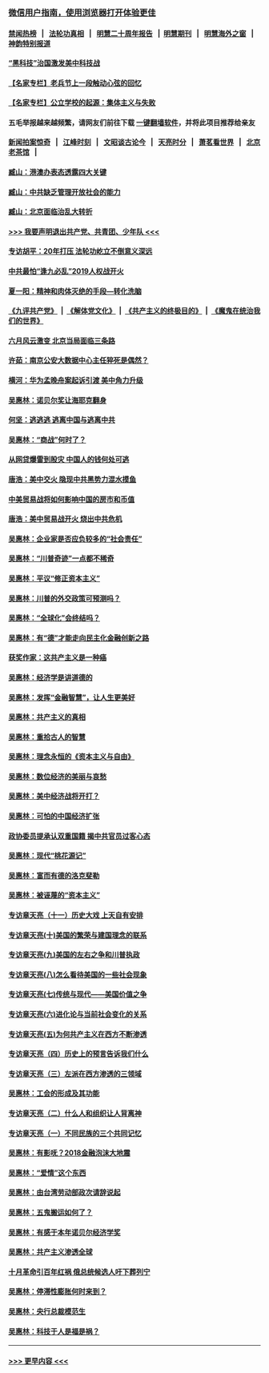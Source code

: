 ### [微信用户指南，使用浏览器打开体验更佳](https://github.com/gfw-breaker/banned-news1/blob/master/indexes/wechat-guide.md?t=0)
#### [禁闻热榜](热点新闻.md?t=0)  &nbsp;&nbsp;|&nbsp;&nbsp; [法轮功真相](https://github.com/gfw-breaker/truth/blob/master/README.md?t=0) &nbsp;&nbsp;|&nbsp;&nbsp; [明慧二十周年报告](https://github.com/gfw-breaker/mh-reports/blob/master/README.md?t=0) &nbsp;&nbsp;|&nbsp;&nbsp;[明慧期刊](https://github.com/gfw-breaker/mh-qikan) &nbsp;&nbsp;|&nbsp;&nbsp; [明慧海外之窗](https://github.com/gfw-breaker/mh-news/blob/master/README.md?t=0) &nbsp;&nbsp;|&nbsp;&nbsp; [神韵特别报道](https://github.com/gfw-breaker/mh-news/blob/master/shenyun.md?t=0)
#### [“黑科技”治国激发美中科技战](../pages/nsc423/n11638056.md?t=02032144) 
#### [【名家专栏】老兵节上一段触动心弦的回忆](../pages/nsc423/n11646016.md?t=02032144) 
#### [【名家专栏】公立学校的起源：集体主义与失败](../pages/nsc423/n11601833.md?t=02032144) 
#### 五毛举报越来越频繁，请网友们前往下载 [一键翻墙软件](https://github.com/gfw-breaker/ssr-accounts)，并将此项目推荐给亲友
#### [新闻拍案惊奇](https://github.com/gfw-breaker/banned-news1/blob/master/pages/link4.md) &nbsp;&nbsp;|&nbsp;&nbsp; [江峰时刻](https://github.com/gfw-breaker/banned-news1/blob/master/pages/link4.md) &nbsp;&nbsp;|&nbsp;&nbsp; [文昭谈古论今](https://github.com/gfw-breaker/banned-news1/blob/master/pages/link4.md) &nbsp;&nbsp;|&nbsp;&nbsp; [天亮时分](https://github.com/gfw-breaker/banned-news1/blob/master/pages/link4.md) &nbsp;&nbsp;|&nbsp;&nbsp; [萧茗看世界](https://github.com/gfw-breaker/banned-news1/blob/master/pages/link4.md) &nbsp;&nbsp;|&nbsp;&nbsp; [北京老茶馆](https://github.com/gfw-breaker/banned-news1/blob/master/pages/link4.md) &nbsp;&nbsp;|&nbsp;&nbsp; 
#### [臧山：港澳办表态透露四大关键](../pages/nsc423/n11421628.md?t=02032144) 
#### [臧山：中共缺乏管理开放社会的能力](../pages/nsc423/n11407457.md?t=02032144) 
#### [臧山：北京面临治乱大转折](../pages/nsc423/n11406895.md?t=02032144) 
#### [>>> 我要声明退出共产党、共青团、少年队 <<<](https://github.com/begood0513/goodnews/blob/master/quit/letter.md) 
#### [专访胡平：20年打压 法轮功屹立不倒意义深远](../pages/nsc423/n11398800.md?t=02032144) 
#### [中共最怕“逢九必乱”2019人权战开火](../pages/nsc423/n11385248.md?t=02032144) 
#### [夏一阳：精神和肉体灭绝的手段—转化洗脑](../pages/nsc423/n11368250.md?t=02032144) 
#### [《九评共产党》](https://github.com/begood0513/9ping.md/blob/master/README.md) &nbsp;|&nbsp; [《解体党文化》](../../../../jtdwh.md/blob/master/README.md)  &nbsp;|&nbsp; [《共产主义的终极目的》](../../../../gczydzjmd.md/blob/master/README.md) &nbsp;|&nbsp; [《魔鬼在统治我们的世界》](../../../../mgztzwmdsj.md/blob/master/README.md) 
#### [六月风云激变 北京当局面临三条路](../pages/nsc423/n11313668.md?t=02032144) 
#### [许茹：南京公安大数据中心主任猝死是偶然？](../pages/nsc423/n11064744.md?t=02032144) 
#### [横河：华为孟晚舟案起诉引渡 美中角力升级](../pages/nsc423/n11027230.md?t=02032144) 
#### [吴惠林：诺贝尔奖让海耶克翻身](../pages/nsc423/n10890049.md?t=02032144) 
#### [何坚：逃逃逃 逃离中国与逃离中共](../pages/nsc423/n10592891.md?t=02032144) 
#### [吴惠林：“商战”何时了？](../pages/nsc423/n10573558.md?t=02032144) 
#### [从网贷爆雷到股灾 中国人的钱何处可逃](../pages/nsc423/n10572800.md?t=02032144) 
#### [唐浩：美中交火 隐现中共黑势力混水摸鱼](../pages/nsc423/n10544040.md?t=02032144) 
#### [中美贸易战将如何影响中国的房市和币值](../pages/nsc423/n10543697.md?t=02032144) 
#### [唐浩：美中贸易战开火 烧出中共危机](../pages/nsc423/n10540126.md?t=02032144) 
#### [吴惠林：企业家是否应负较多的“社会责任”](../pages/nsc423/n10535022.md?t=02032144) 
#### [吴惠林：“川普奇迹”一点都不稀奇](../pages/nsc423/n10512808.md?t=02032144) 
#### [吴惠林：平议“修正资本主义”](../pages/nsc423/n10495724.md?t=02032144) 
#### [吴惠林：川普的外交政策可预测吗？](../pages/nsc423/n10462387.md?t=02032144) 
#### [吴惠林：“全球化”会终结吗？](../pages/nsc423/n10452838.md?t=02032144) 
#### [吴惠林：有“德”才能走向民主化金融创新之路](../pages/nsc423/n10432292.md?t=02032144) 
#### [获奖作家：这共产主义是一种癌](../pages/nsc423/n10431541.md?t=02032144) 
#### [吴惠林：经济学是讲道德的](../pages/nsc423/n10398014.md?t=02032144) 
#### [吴惠林：发挥“金融智慧”，让人生更美好](../pages/nsc423/n10375019.md?t=02032144) 
#### [吴惠林：共产主义的真相](../pages/nsc423/n10351394.md?t=02032144) 
#### [吴惠林：重拾古人的智慧](../pages/nsc423/n10337691.md?t=02032144) 
#### [吴惠林：理念永恒的《资本主义与自由》](../pages/nsc423/n10316274.md?t=02032144) 
#### [吴惠林：数位经济的美丽与哀愁](../pages/nsc423/n10292946.md?t=02032144) 
#### [吴惠林：美中经济战将开打？](../pages/nsc423/n10258825.md?t=02032144) 
#### [吴惠林：可怕的中国经济扩张](../pages/nsc423/n10219147.md?t=02032144) 
#### [政协委员提承认双重国籍 揭中共官员过客心态](../pages/nsc423/n10208809.md?t=02032144) 
#### [吴惠林：现代“桃花源记”](../pages/nsc423/n10185234.md?t=02032144) 
#### [吴惠林：富而有德的洛克斐勒](../pages/nsc423/n10142264.md?t=02032144) 
#### [吴惠林：被诬蔑的“资本主义”](../pages/nsc423/n10124816.md?t=02032144) 
#### [专访章天亮（十一）历史大戏 上天自有安排](../pages/nsc423/n10094905.md?t=02032144) 
#### [专访章天亮(十)美国的繁荣与建国理念的联系](../pages/nsc423/n10094899.md?t=02032144) 
#### [专访章天亮(九)美国的左右之争和川普执政](../pages/nsc423/n10094889.md?t=02032144) 
#### [专访章天亮(八)怎么看待美国的一些社会现象](../pages/nsc423/n10094857.md?t=02032144) 
#### [专访章天亮(七)传统与现代——美国价值之争](../pages/nsc423/n10093140.md?t=02032144) 
#### [专访章天亮(六)进化论与当前社会变化的关系](../pages/nsc423/n10092036.md?t=02032144) 
#### [专访章天亮(五)为何共产主义在西方不断渗透](../pages/nsc423/n10083620.md?t=02032144) 
#### [专访章天亮（四）历史上的预言告诉我们什么](../pages/nsc423/n10083606.md?t=02032144) 
#### [专访章天亮（三）左派在西方渗透的三领域](../pages/nsc423/n10081115.md?t=02032144) 
#### [吴惠林：工会的形成及其功能](../pages/nsc423/n10080633.md?t=02032144) 
#### [专访章天亮（二）什么人和组织让人背离神](../pages/nsc423/n10076637.md?t=02032144) 
#### [专访章天亮（一）不同民族的三个共同记忆](../pages/nsc423/n10074188.md?t=02032144) 
#### [吴惠林：有影呒？2018金融泡沫大地震](../pages/nsc423/n10040534.md?t=02032144) 
#### [吴惠林：“爱情”这个东西](../pages/nsc423/n10019423.md?t=02032144) 
#### [吴惠林：由台湾劳动部政次请辞说起](../pages/nsc423/n9979679.md?t=02032144) 
#### [吴惠林：五鬼搬运如何了？](../pages/nsc423/n9925338.md?t=02032144) 
#### [吴惠林：有感于本年诺贝尔经济学奖](../pages/nsc423/n9871883.md?t=02032144) 
#### [吴惠林：共产主义渗透全球](../pages/nsc423/n9812748.md?t=02032144) 
#### [十月革命引百年红祸 俄总统候选人吁下葬列宁](../pages/nsc423/n9810182.md?t=02032144) 
#### [吴惠林：停滞性膨胀何时来到？](../pages/nsc423/n9764136.md?t=02032144) 
#### [吴惠林：央行总裁模范生](../pages/nsc423/n9728134.md?t=02032144) 
#### [吴惠林：科技于人是福是祸？](../pages/nsc423/n9672982.md?t=02032144) 

----
#### [ >>> 更早内容 <<< ](../indexes/nsc423-earlier.md)
